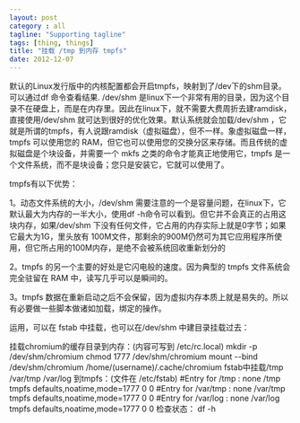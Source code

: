 ```yaml
---
layout: post
category : all
tagline: "Supporting tagline"
tags: [thing, things]
title: "挂载 /tmp 到内存 tmpfs"
date: 2012-12-07
---
```

默认的Linux发行版中的内核配置都会开启tmpfs，映射到了/dev下的shm目录。可以通过df 命令查看结果.
/dev/shm 是linux下一个非常有用的目录，因为这个目录不在硬盘上，而是在内存里。因此在linux下，就不需要大费周折去建ramdisk，直接使用/dev/shm 就可达到很好的优化效果。默认系统就会加载/dev/shm ，它就是所谓的tmpfs，有人说跟ramdisk（虚拟磁盘），但不一样。象虚拟磁盘一样，tmpfs 可以使用您的 RAM，但它也可以使用您的交换分区来存储。而且传统的虚拟磁盘是个块设备，并需要一个 mkfs 之类的命令才能真正地使用它，tmpfs 是一个文件系统，而不是块设备；您只是安装它，它就可以使用了。
 
tmpfs有以下优势：

1。动态文件系统的大小，/dev/shm 需要注意的一个是容量问题，在linux下，它默认最大为内存的一半大小，使用df -h命令可以看到。但它并不会真正的占用这块内存，如果/dev/shm 下没有任何文件，它占用的内存实际上就是0字节；如果它最大为1G，里头放有 100M文件，那剩余的900M仍然可为其它应用程序所使用，但它所占用的100M内存，是绝不会被系统回收重新划分的 

2。tmpfs 的另一个主要的好处是它闪电般的速度。因为典型的 tmpfs 文件系统会完全驻留在 RAM 中，读写几乎可以是瞬间的。 

3。tmpfs 数据在重新启动之后不会保留，因为虚拟内存本质上就是易失的。所以有必要做一些脚本做诸如加载，绑定的操作。 

运用，可以在 fstab 中挂载，也可以在/dev/shm 中建目录挂载过去：

挂载chromium的缓存目录到内存：(内容可写到 /etc/rc.local)
mkdir -p /dev/shm/chromium
chmod 1777 /dev/shm/chromium
mount --bind /dev/shm/chromium /home/(username)/.cache/chromium
fstab中挂载/tmp /var/tmp /var/log 到tmpfs：(文件在 /etc/fstab)
#Entry for /tmp :
none	/tmp	tmpfs defaults,noatime,mode=1777	0	0
#Entry for /var/tmp :
none	/var/tmp	tmpfs defaults,noatime,mode=1777	0	0
#Entry for /var/log :
none	/var/log	tmpfs defaults,noatime,mode=1777	0	0
检查状态：
df -h